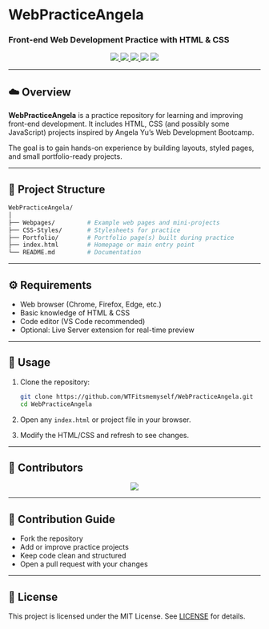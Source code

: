 # WebPracticeAngela

### Front-end Web Development Practice with HTML & CSS

<p align="center">
  <a href="https://github.com/WTFitsmemyself/WebPracticeAngela">
    <img src="https://img.shields.io/github/stars/WTFitsmemyself/WebPracticeAngela?style=flat-square">
  </a>
  <a href="https://github.com/WTFitsmemyself/WebPracticeAngela/network">
    <img src="https://img.shields.io/github/forks/WTFitsmemyself/WebPracticeAngela?style=flat-square">
  </a>
  <a href="https://github.com/WTFitsmemyself/WebPracticeAngela/issues">
    <img src="https://img.shields.io/github/issues/WTFitsmemyself/WebPracticeAngela?style=flat-square">
  </a>
  <img src="https://img.shields.io/badge/contributions-welcome-orange?style=flat-square">
  <a href="./LICENSE">
    <img src="https://img.shields.io/github/license/WTFitsmemyself/WebPracticeAngela?color=blue&style=flat-square">
  </a>
</p>

---

## ☁️ Overview

**WebPracticeAngela** is a practice repository for learning and improving front-end development.
It includes HTML, CSS (and possibly some JavaScript) projects inspired by Angela Yu’s Web Development Bootcamp.

The goal is to gain hands-on experience by building layouts, styled pages, and small portfolio-ready projects.

---

## 📂 Project Structure

```bash
WebPracticeAngela/
│
├── Webpages/         # Example web pages and mini-projects
├── CSS-Styles/       # Stylesheets for practice
├── Portfolio/        # Portfolio page(s) built during practice
├── index.html        # Homepage or main entry point
└── README.md         # Documentation
```

---

## ⚙️ Requirements

* Web browser (Chrome, Firefox, Edge, etc.)
* Basic knowledge of HTML & CSS
* Code editor (VS Code recommended)
* Optional: Live Server extension for real-time preview

---

## 🚀 Usage

1. Clone the repository:

   ```bash
   git clone https://github.com/WTFitsmemyself/WebPracticeAngela.git
   cd WebPracticeAngela
   ```

2. Open any `index.html` or project file in your browser.

3. Modify the HTML/CSS and refresh to see changes.

---

## 👥 Contributors

<p align="center">
  <a href="https://github.com/WTFitsmemyself/WebPracticeAngela/graphs/contributors">
    <img src="https://contrib.rocks/image?repo=WTFitsmemyself/WebPracticeAngela" />
  </a>
</p>

---

## 📖 Contribution Guide

* Fork the repository
* Add or improve practice projects
* Keep code clean and structured
* Open a pull request with your changes

---

## 📜 License

This project is licensed under the MIT License.
See [LICENSE](./LICENSE) for details.
